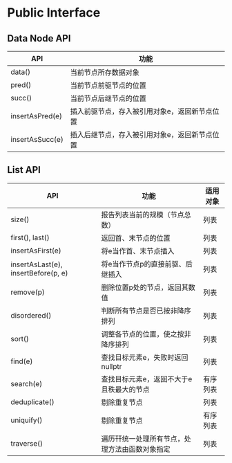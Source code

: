 
# Public Interface

## Data Node API

| API             | 功能                                          |
| --------------- | --------------------------------------------- |
| data()          | 当前节点所存数据对象                          |
| pred()          | 当前节点前驱节点的位置                        |
| succ()          | 当前节点后继节点的位置                        |
| insertAsPred(e) | 插入前驱节点，存入被引用对象e，返回新节点位置 |
| insertAsSucc(e) | 插入后继节点，存入被引用对象e，返回新节点位置 |

## List API

| API                                 | 功能                                           | 适用对象 |
| ----------------------------------- | ---------------------------------------------- | -------- |
| size()                              | 报告列表当前的规模（节点总数）                 | 列表     |
| first(), last()                     | 返回首、末节点的位置                           | 列表     |
| insertAsFirst(e)                    | 将e当作首、末节点插入                          | 列表     |
| insertAsLast(e), insertBefore(p, e) | 将e当作节点p的直接前驱、后继插入               | 列表     |
| remove(p)                           | 删除位置p处的节点，返回其数值                  | 列表     |
| disordered()                        | 判断所有节点是否已按非降序排列                 | 列表     |
| sort()                              | 调整各节点的位置，使之按非降序排列             | 列表     |
| find(e)                             | 查找目标元素e，失败时返回nullptr               | 列表     |
| search(e)                           | 查找目标元素e，返回不大于e且秩最大的节点       | 有序列表 |
| deduplicate()                       | 剔除重复节点                                   | 列表     |
| uniquify()                          | 剔除重复节点                                   | 有序列表 |
| traverse()                          | 遍历幵统一处理所有节点，处理方法由函数对象指定 | 列表     |
